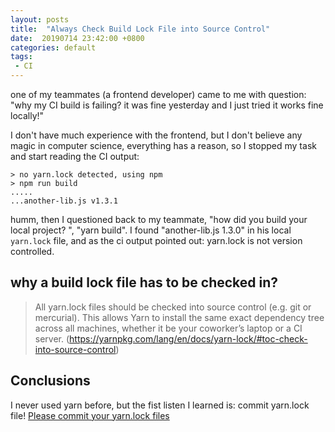 ```yaml
---
layout: posts
title:  "Always Check Build Lock File into Source Control"
date:  20190714 23:42:00 +0800
categories: default
tags:
 - CI
---
```


one of my teammates (a frontend developer) came to me with question: "why my CI build is failing? it was fine yesterday and I just tried it works fine locally!"

I don't have much experience with the frontend, but I don't believe any magic in computer science, everything has a reason, so I stopped my task and start reading the CI output:
```
> no yarn.lock detected, using npm
> npm run build
.....
...another-lib.js v1.3.1
```

humm, then I questioned back to my teammate, "how did you build your local project? ", "yarn build".
I found "another-lib.js 1.3.0" in his local `yarn.lock` file, and as the ci output pointed out: yarn.lock is not version controlled.

## why a build lock file has to be checked in?

> All yarn.lock files should be checked into source control (e.g. git or mercurial). This allows Yarn to install the same exact dependency tree across all machines, whether it be your coworker’s laptop or a CI server.
(https://yarnpkg.com/lang/en/docs/yarn-lock/#toc-check-into-source-control)

## Conclusions
I never used yarn before, but the fist listen I learned is: commit yarn.lock file!
[Please commit your yarn.lock files](https://yarnpkg.com/blog/2016/11/24/lockfiles-for-all/)

